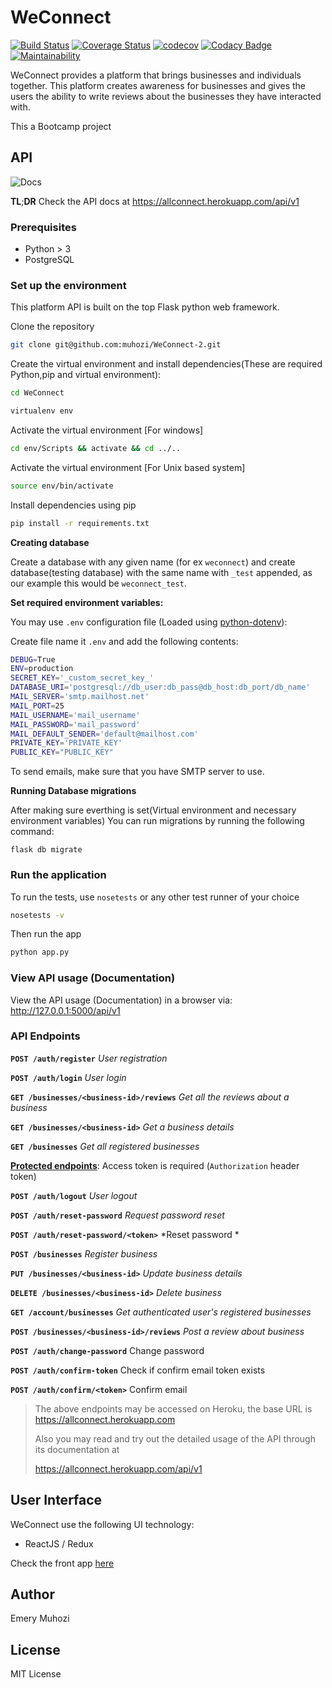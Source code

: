 # WeConnect
[![Build Status](https://travis-ci.org/muhozi/WeConnect-2.svg?branch=master)](https://travis-ci.org/muhozi/WeConnect-2)
[![Coverage Status](https://coveralls.io/repos/github/muhozi/WeConnect-2/badge.svg)](https://coveralls.io/github/muhozi/WeConnect-2)
[![codecov](https://codecov.io/gh/muhozi/WeConnect-2/branch/master/graph/badge.svg)](https://codecov.io/gh/muhozi/WeConnect-2)
[![Codacy Badge](https://api.codacy.com/project/badge/Grade/430f61e8095c42978b9461b03b7570ae)](https://www.codacy.com/app/muhozi/WeConnect-2?utm_source=github.com&amp;utm_medium=referral&amp;utm_content=muhozi/WeConnect-2&amp;utm_campaign=Badge_Grade)
[![Maintainability](https://api.codeclimate.com/v1/badges/4fed0cd96ad48633a616/maintainability)](https://codeclimate.com/github/muhozi/WeConnect-2/maintainability)


WeConnect provides a platform that brings businesses and individuals together. This platform creates awareness for businesses and gives the users the ability to write reviews about the businesses they have interacted with. 

This a Bootcamp project

## API

![Docs](docs.png "Docs")



**TL**;**DR** Check the API docs at https://allconnect.herokuapp.com/api/v1 

### Prerequisites

* Python > 3
* PostgreSQL

### Set up the environment

This platform API is built on the top Flask python web framework.

Clone the repository

```sh
git clone git@github.com:muhozi/WeConnect-2.git
```

Create the virtual environment and install dependencies(These are required Python,pip and virtual environment):

```sh
cd WeConnect
```

```sh
virtualenv env
```

Activate the virtual environment [For windows]

```sh
cd env/Scripts && activate && cd ../..
```

Activate the virtual environment [For Unix based system]

```sh
source env/bin/activate
```

Install dependencies using pip

```sh
pip install -r requirements.txt
```

**Creating database**

Create a database with any given name (for ex `weconnect`) and create database(testing database) with the same name with `_test` appended, as our example this would be `weconnect_test`.

**Set required environment variables:**

You may use `.env` configuration file (Loaded using [python-dotenv](https://github.com/theskumar/python-dotenv)):

Create file name it `.env` and add the following contents:

```sh
DEBUG=True
ENV=production
SECRET_KEY='_custom_secret_key_'
DATABASE_URI='postgresql://db_user:db_pass@db_host:db_port/db_name'
MAIL_SERVER='smtp.mailhost.net'
MAIL_PORT=25
MAIL_USERNAME='mail_username'
MAIL_PASSWORD='mail_password'
MAIL_DEFAULT_SENDER='default@mailhost.com'
PRIVATE_KEY='PRIVATE_KEY'
PUBLIC_KEY="PUBLIC_KEY"
```

To send emails, make sure that you have SMTP server to use.

**Running Database migrations**

After making sure everthing is set(Virtual environment and necessary environment variables) You can run migrations by running the following command:

```flask db migrate```

### Run the application

To run the tests, use `nosetests` or any other test runner of your choice

```sh
nosetests -v
```

Then run the app

```sh
python app.py
```



### View API usage (Documentation)

View the API usage (Documentation) in a browser via: http://127.0.0.1:5000/api/v1



### API Endpoints

**`POST /auth/register`** *User registration*

**`POST /auth/login`** *User login*

**`GET /businesses/<business-id>/reviews`** *Get all the reviews about a business*

**`GET /businesses/<business-id>`** *Get a business details*

**`GET /businesses`** *Get all registered businesses*



<u>**Protected endpoints**</u>: Access token is required (`Authorization` header token)

**`POST /auth/logout`** *User logout*

**`POST /auth/reset-password`** *Request password reset*

**`POST /auth/reset-password/<token>`** *Reset password *

**`POST /businesses`** *Register business*

**`PUT /businesses/<business-id>`** *Update business details*

**`DELETE /businesses/<business-id>`** *Delete business*

**`GET /account/businesses`** *Get authenticated user's registered businesses*

**`POST /businesses/<business-id>/reviews`** *Post a review about business*

**`POST /auth/change-password`** Change password

**`POST /auth/confirm-token`** Check if confirm email token exists

**`POST /auth/confirm/<token>`** Confirm email

> The above endpoints may be accessed on Heroku, the base URL is https://allconnect.herokuapp.com
>
> Also you may read and try out the detailed usage of the API through its documentation at 
>
>  https://allconnect.herokuapp.com/api/v1

## User Interface

WeConnect use the following UI technology:

- ReactJS / Redux

Check the front app [here](https://connectship.herokuapp.com/)

## Author

Emery Muhozi

## License

MIT License
